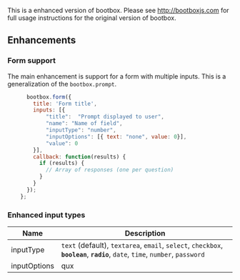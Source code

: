 This is a enhanced version of bootbox.  Please see http://bootboxjs.com for full usage instructions for the original version of bootbox.

## Enhancements

### Form support
The main enhancement is support for a form with multiple inputs.  This is a generalization of the `bootbox.prompt`.
```javascript
      bootbox.form({
        title: 'Form title',
        inputs: [{
            "title":  "Prompt displayed to user",
            "name": "Name of field",
            "inputType": "number",
            "inputOptions": [{ text: "none", value: 0}],
            "value": 0
        }],
        callback: function(results) {
          if (results) {
            // Array of responses (one per question)
          }
        }
      });
    };
```

### Enhanced input types

| Name      | Description |
|-----------|-------------|
| inputType | `text` (default), `textarea`, `email`, `select`, `checkbox`, <b>`boolean`</b>, <b>`radio`</b>, `date`, `time`, `number`, `password` |
| inputOptions  | qux      |
